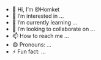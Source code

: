 - 👋 Hi, I’m @Homket
- 👀 I’m interested in ...
- 🌱 I’m currently learning ...
- 💞️ I’m looking to collaborate on ...
- 📫 How to reach me ...
- 😄 Pronouns: ...
- ⚡ Fun fact: ...

<!---
Homket/Homket is a ✨ special ✨ repository because its `README.md` (this file) appears on your GitHub profile.
You can click the Preview link to take a look at your changes.
--->
